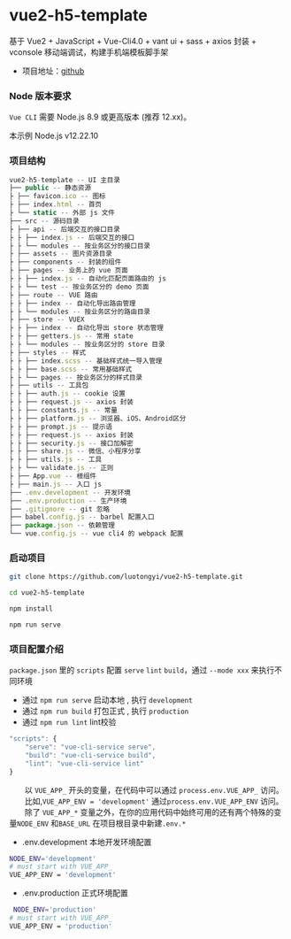 # vue2-h5-template
基于 Vue2 + JavaScript + Vue-Cli4.0 + vant ui + sass + axios 封装 + vconsole 移动端调试，构建手机端模板脚手架

* 项目地址：[github](https://github.com/luotongyi/vue2-h5-template)

### Node 版本要求
`Vue CLI` 需要 Node.js 8.9 或更高版本 (推荐 12.xx)。

本示例 Node.js v12.22.10

### 项目结构
```js
vue2-h5-template -- UI 主目录  
├── public -- 静态资源  
├ ├── favicon.ico -- 图标  
├ ├── index.html -- 首页  
├ └── static -- 外部 js 文件  
├── src -- 源码目录  
├ ├── api -- 后端交互的接口目录  
├ ├ ├── index.js -- 后端交互的接口  
├ ├ └── modules -- 按业务区分的接口目录  
├ ├── assets -- 图片资源目录  
├ ├── components -- 封装的组件  
├ ├── pages -- 业务上的 vue 页面  
├ ├ ├── index.js -- 自动化匹配页面路由的 js  
├ ├ └── test -- 按业务区分的 demo 页面  
├ ├── route -- VUE 路由  
├ ├ ├── index -- 自动化导出路由管理  
├ ├ └── modules -- 按业务区分的路由目录  
├ ├── store -- VUEX  
├ ├ ├── index -- 自动化导出 store 状态管理 
├ ├ ├── getters.js -- 常用 state  
├ ├ └── modules -- 按业务区分的 store 目录
├ ├── styles -- 样式  
├ ├ ├── index.scss -- 基础样式统一导入管理 
├ ├ ├── base.scss -- 常用基础样式 
├ ├ └── pages -- 按业务区分的样式目录
├ ├── utils -- 工具包  
├ ├ ├── auth.js -- cookie 设置
├ ├ ├── request.js -- axios 封装
├ ├ ├── constants.js -- 常量
├ ├ ├── platform.js -- 浏览器、iOS、Android区分
├ ├ ├── prompt.js -- 提示语
├ ├ ├── request.js -- axios 封装
├ ├ ├── security.js -- 接口加解密
├ ├ ├── share.js -- 微信、小程序分享
├ ├ ├── utils.js -- 工具
├ ├ └── validate.js -- 正则  
├ ├── App.vue -- 根组件  
├ ├── main.js -- 入口 js  
├── .env.development -- 开发环境  
├── .env.production -- 生产环境  
├── .gitignore -- git 忽略  
├── babel.config.js -- barbel 配置入口  
├── package.json -- 依赖管理  
└── vue.config.js -- vue cli4 的 webpack 配置
```

### 启动项目

```bash
git clone https://github.com/luotongyi/vue2-h5-template.git

cd vue2-h5-template

npm install

npm run serve
```

### 项目配置介绍
`package.json` 里的 `scripts` 配置 `serve` `lint` `build`，通过 `--mode xxx` 来执行不同环境

- 通过 `npm run serve` 启动本地 , 执行 `development`
- 通过 `npm run build` 打包正式 , 执行 `production`
- 通过 `npm run lint` lint校验 

```js
"scripts": {
    "serve": "vue-cli-service serve",
    "build": "vue-cli-service build",
    "lint": "vue-cli-service lint"
}
```

&emsp;&emsp;以 `VUE_APP_` 开头的变量，在代码中可以通过 `process.env.VUE_APP_` 访问。  
&emsp;&emsp;比如,`VUE_APP_ENV = 'development'` 通过`process.env.VUE_APP_ENV` 访问。  
&emsp;&emsp;除了 `VUE_APP_*` 变量之外，在你的应用代码中始终可用的还有两个特殊的变量`NODE_ENV` 和`BASE_URL`
在项目根目录中新建`.env.*`

- .env.development 本地开发环境配置

```bash
NODE_ENV='development'
# must start with VUE_APP_
VUE_APP_ENV = 'development'

```

- .env.production 正式环境配置

```bash
 NODE_ENV='production'
# must start with VUE_APP_
VUE_APP_ENV = 'production'
```
